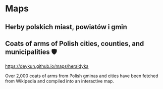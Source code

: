 # Maps

## Herby polskich miast, powiatów i gmin

## Coats of arms of Polish cities, counties, and municipalities 🛡️
https://deykun.github.io/maps/heraldyka

Over 2,000 coats of arms from Polish gminas and cities have been fetched from Wikipedia and compiled into an interactive map.
